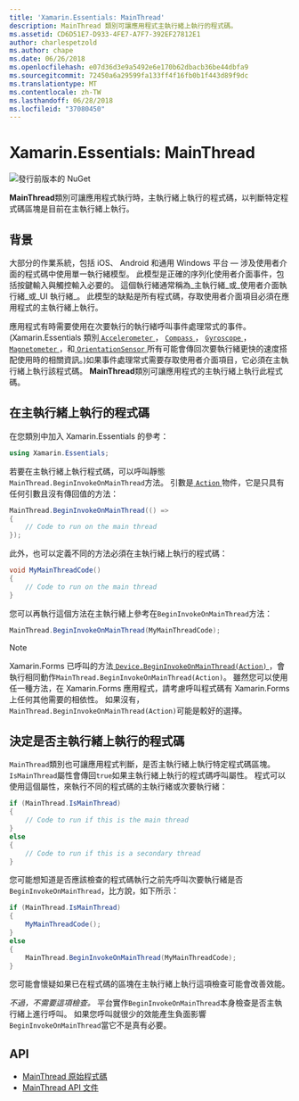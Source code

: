 ```yaml
---
title: 'Xamarin.Essentials: MainThread'
description: MainThread 類別可讓應用程式主執行緒上執行的程式碼。
ms.assetid: CD6D51E7-D933-4FE7-A7F7-392EF27812E1
author: charlespetzold
ms.author: chape
ms.date: 06/26/2018
ms.openlocfilehash: e07d36d3e9a5492e6e170b62dbacb36be44dbfa9
ms.sourcegitcommit: 72450a6a29599fa133ff4f16fb0b1f443d89f9dc
ms.translationtype: MT
ms.contentlocale: zh-TW
ms.lasthandoff: 06/28/2018
ms.locfileid: "37080450"
---
```

# <a name="xamarinessentials-mainthread"></a>Xamarin.Essentials: MainThread

![發行前版本的 NuGet](~/media/shared/pre-release.png)

**MainThread**類別可讓應用程式執行時，主執行緒上執行的程式碼，以判斷特定程式碼區塊是目前在主執行緒上執行。

## <a name="background"></a>背景

大部分的作業系統，包括 iOS、 Android 和通用 Windows 平台 — 涉及使用者介面的程式碼中使用單一執行緒模型。 此模型是正確的序列化使用者介面事件，包括按鍵輸入與觸控輸入必要的。 這個執行緒通常稱為_主執行緒_或_使用者介面執行緒_或_UI 執行緒_。 此模型的缺點是所有程式碼，存取使用者介面項目必須在應用程式的主執行緒上執行。 

應用程式有時需要使用在次要執行的執行緒呼叫事件處理常式的事件。 (Xamarin.Essentials 類別[ `Accelerometer` ](accelerometer.md)， [ `Compass` ](compass.md)， [ `Gyroscope` ](gyroscope.md)， [ `Magnetometer` ](magnetometer.md)，和[ `OrientationSensor` ](orientation-sensor.md)所有可能會傳回次要執行緒更快的速度搭配使用時的相關資訊。)如果事件處理常式需要存取使用者介面項目，它必須在主執行緒上執行該程式碼。 **MainThread**類別可讓應用程式的主執行緒上執行此程式碼。

## <a name="running-code-on-the-main-thread"></a>在主執行緒上執行的程式碼

在您類別中加入 Xamarin.Essentials 的參考：

```csharp
using Xamarin.Essentials;
```

若要在主執行緒上執行程式碼，可以呼叫靜態`MainThread.BeginInvokeOnMainThread`方法。 引數是[ `Action` ](xref:System.Action)物件，它是只具有任何引數且沒有傳回值的方法：

```csharp
MainThread.BeginInvokeOnMainThread(() =>
{
    // Code to run on the main thread
});
```

此外，也可以定義不同的方法必須在主執行緒上執行的程式碼：

```csharp
void MyMainThreadCode()
{
    // Code to run on the main thread
}
```

您可以再執行這個方法在主執行緒上參考在`BeginInvokeOnMainThread`方法：

```csharp
MainThread.BeginInvokeOnMainThread(MyMainThreadCode);
```

> [!NOTE]
> Xamarin.Forms 已呼叫的方法[ `Device.BeginInvokeOnMainThread(Action)` ](https://docs.microsoft.com/dotnet/api/xamarin.forms.device.begininvokeonmainthread) ，會執行相同動作`MainThread.BeginInvokeOnMainThread(Action)`。 雖然您可以使用任一種方法，在 Xamarin.Forms 應用程式，請考慮呼叫程式碼有 Xamarin.Forms 上任何其他需要的相依性。 如果沒有，`MainThread.BeginInvokeOnMainThread(Action)`可能是較好的選擇。

## <a name="determining-if-code-is-running-on-the-main-thread"></a>決定是否主執行緒上執行的程式碼

`MainThread`類別也可讓應用程式判斷，是否主執行緒上執行特定程式碼區塊。 `IsMainThread`屬性會傳回`true`如果主執行緒上執行的程式碼呼叫屬性。 程式可以使用這個屬性，來執行不同的程式碼的主執行緒或次要執行緒：

```csharp
if (MainThread.IsMainThread)
{
    // Code to run if this is the main thread
}
else
{
    // Code to run if this is a secondary thread
}
```

您可能想知道是否應該檢查的程式碼執行之前先呼叫次要執行緒是否`BeginInvokeOnMainThread`，比方說，如下所示：

```csharp
if (MainThread.IsMainThread)
{
    MyMainThreadCode();
}
else
{
    MainThread.BeginInvokeOnMainThread(MyMainThreadCode);
}
```

您可能會懷疑如果已在程式碼的區塊在主執行緒上執行這項檢查可能會改善效能。

_不過，不需要這項檢查。_ 平台實作`BeginInvokeOnMainThread`本身檢查是否主執行緒上進行呼叫。 如果您呼叫就很少的效能產生負面影響`BeginInvokeOnMainThread`當它不是真有必要。

## <a name="api"></a>API

- [MainThread 原始程式碼](https://github.com/xamarin/Essentials/tree/master/Xamarin.Essentials/MainThread)
- [MainThread API 文件](xref:Xamarin.Essentials.MainThread)
